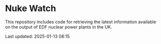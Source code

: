 # Nuke Watch

This repository includes code for retrieving the latest information available on the output of EDF nuclear power plants in the UK.

Last updated: 2025-01-13 08:15